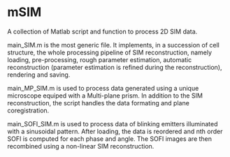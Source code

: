 # mSIM

A collection of Matlab script and function to process 2D SIM data.

main_SIM.m is the most generic file. It implements, in a succession of cell structure, the whole processing pipeline of SIM reconstruction, namely 
loading, pre-processing, rough parameter estimation, automatic reconstruction (parameter estimation is refined during the reconstruction), rendering and saving.


main_MP_SIM.m is used to process data generated using a unique microscope equiped with a Multi-plane prism. 
In addition to the SIM reconstruction, the script handles the data formating and plane coregistration.


main_SOFI_SIM.m is used to process data of blinking emitters illuminated with a sinusoidal pattern.
After loading, the data is reordered and nth order SOFI is computed for each phase and angle. 
The SOFI images are then recombined using a non-linear SIM reconstruction.